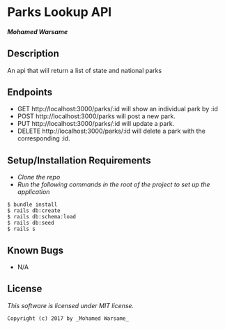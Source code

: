 # Parks Lookup API

#### _Mohamed Warsame_

## Description

An api that will return a list of state and national parks

## Endpoints

* GET http://localhost:3000/parks/:id will show an individual park by :id
* POST http://localhost:3000/parks will post a new park.
* PUT http://localhost:3000/parks/:id will update a park.
* DELETE http://localhost:3000/parks/:id will delete a park with the corresponding :id.

## Setup/Installation Requirements

* _Clone the repo_
* _Run the following commands in the root of the project to set up the application_
```
$ bundle install
$ rails db:create
$ rails db:schema:load
$ rails db:seed
$ rails s
```

## Known Bugs
* N/A

## License

*This software is licensed under MIT license.*

```
Copyright (c) 2017 by _Mohamed Warsame_
```
